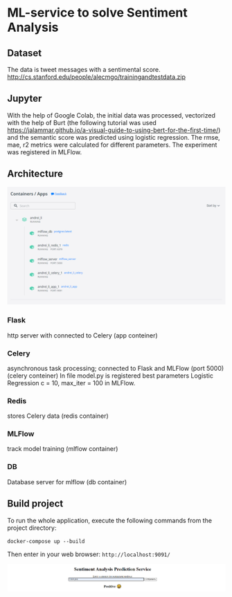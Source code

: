 # ML-service to solve Sentiment Analysis

## Dataset 
The data is tweet messages with a sentimental score.
http://cs.stanford.edu/people/alecmgo/trainingandtestdata.zip

## Jupyter
With the help of Google Colab, the initial data was processed, vectorized with the help of Burt (the following tutorial was used https://jalammar.github.io/a-visual-guide-to-using-bert-for-the-first-time/) and the semantic score was predicted using logistic regression. The rmse, mae, r2 metrics were calculated for different parameters. The experiment was registered in MLFlow.

## Architecture
<p align="center">
  <img src="containers.png" width="1000" title="example">
</p>

### Flask
http server with connected to Celery (app conteiner)


### Celery
asynchronous task processing; connected to Flask and MLFlow (port 5000)(celery conteiner)
In file model.py is registered best parameters Logistic Regression c = 10, max_iter = 100 in MLFlow.


### Redis
stores Celery data (redis container)

### MLFlow
track model training (mlflow container)

### DB
Database server for mlflow (db container)

## Build project

To run the whole application, execute the following commands from the project directory: 
 
 ```
 docker-compose up --build
 ```
 
 Then enter in your web browser:  `http://localhost:9091/`

<p align="center">
  <img src="predict.png" width="1500" title="example">
</p>
